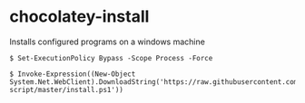 # chocolatey-install
Installs configured programs on a windows machine
```console
$ Set-ExecutionPolicy Bypass -Scope Process -Force
```
```console
$ Invoke-Expression((New-Object System.Net.WebClient).DownloadString('https://raw.githubusercontent.com/erdmenchen/chocolatey-script/master/install.ps1'))
```
